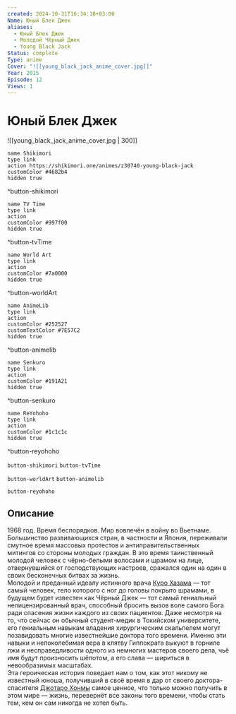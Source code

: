 ```yaml
---
created: 2024-10-31T16:34:18+03:00
Name: Юный Блек Джек
aliases:
  - Юный Блек Джек
  - Молодой Чёрный Джек
  - Young Black Jack
Status: complete
Type: anime
Cover: "![[young_black_jack_anime_cover.jpg]]"
Year: 2015
Episode: 12
Views: 1
---
```


# Юный Блек Джек

![[young_black_jack_anime_cover.jpg | 300]]

```button
name Shikimori
type link
action https://shikimori.one/animes/z30740-young-black-jack
customColor #4682b4
hidden true
```
^button-shikimori

```button
name TV Time
type link
action 
customColor #997f00
hidden true
```
^button-tvTime

```button
name World Art
type link
action 
customColor #7a0000
hidden true
```
^button-worldArt

```button
name AnimeLib
type link
action 
customColor #252527
customTextColor #7E57C2
hidden true
```
^button-animelib

```button
name Senkuro
type link
action 
customColor #191A21
hidden true
```
^button-senkuro

```button
name ReYohoho
type link
action 
customColor #1c1c1c
hidden true
```
^button-reyohoho



`button-shikimori` `button-tvTime`

`button-worldArt` `button-animelib`

`button-reyohoho`

## Описание

1968 год. Время беспорядков. Мир вовлечён в войну во Вьетнаме. Большинство развивающихся стран, в частности и Япония, переживали смутное время массовых протестов и антиправительственных митингов со стороны молодых граждан. В это время таинственный молодой человек с чёрно-белыми волосами и шрамом на лице, отвернувшийся от господствующих настроев, сражался один на один в своих бесконечных битвах за жизнь.  
Молодой и преданный идеалу истинного врача [Куро Хазама](https://shikimori.one/characters/1344-kuroo-hazama) — тот самый человек, тело которого с ног до головы покрыто шрамами, в будущем будет известен как Чёрный Джек — тот самый гениальный нелицензированный врач, способный бросить вызов воле самого Бога ради спасения жизни каждого из своих пациентов. Даже несмотря на то, что сейчас он обычный студент-медик в Токийском университете, его гениальным навыкам владения хирургическим скальпелем могут позавидовать многие известнейшие доктора того времени. Именно эти навыки и непоколебимая вера в клятву Гиппократа выкуют в горниле лжи и несправедливости одного из немногих мастеров своего дела, чьё имя будут произносить шёпотом, а его слава — шириться в невообразимых масштабах.  
Эта героическая история поведает нам о том, как этот никому не известный юноша, получивший в своё время в дар от своего доктора-спасителя [Джотаро Хонмы](https://shikimori.one/characters/32593-joutarou-honma) самое ценное, что только можно получить в этом мире — жизнь, перевернёт все законы того времени, чтобы стать тем, кем он сам никогда не хотел быть.
